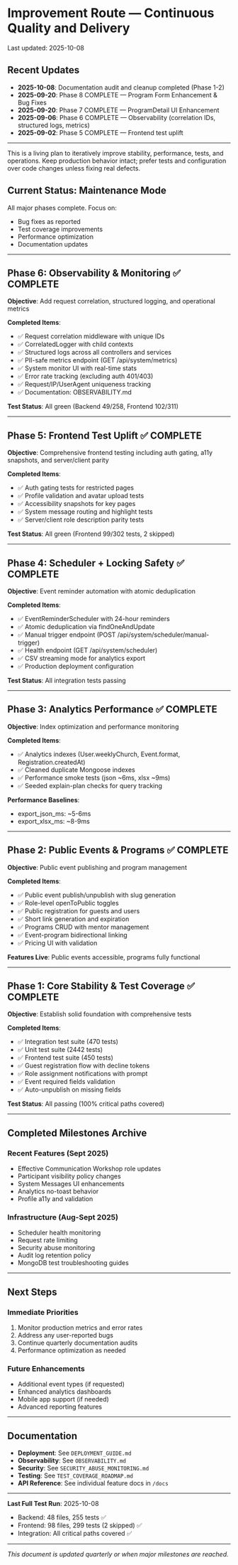 # Improvement Route — Continuous Quality and Delivery

Last updated: 2025-10-08

## Recent Updates

- **2025-10-08**: Documentation audit and cleanup completed (Phase 1-2)
- **2025-09-20**: Phase 8 COMPLETE — Program Form Enhancement & Bug Fixes
- **2025-09-20**: Phase 7 COMPLETE — ProgramDetail UI Enhancement
- **2025-09-06**: Phase 6 COMPLETE — Observability (correlation IDs, structured logs, metrics)
- **2025-09-02**: Phase 5 COMPLETE — Frontend test uplift

---

This is a living plan to iteratively improve stability, performance, tests, and operations. Keep production behavior intact; prefer tests and configuration over code changes unless fixing real defects.

## Current Status: Maintenance Mode

All major phases complete. Focus on:

- Bug fixes as reported
- Test coverage improvements
- Performance optimization
- Documentation updates

---

## Phase 6: Observability & Monitoring ✅ COMPLETE

**Objective**: Add request correlation, structured logging, and operational metrics

**Completed Items**:

- ✅ Request correlation middleware with unique IDs
- ✅ CorrelatedLogger with child contexts
- ✅ Structured logs across all controllers and services
- ✅ PII-safe metrics endpoint (GET /api/system/metrics)
- ✅ System monitor UI with real-time stats
- ✅ Error rate tracking (excluding auth 401/403)
- ✅ Request/IP/UserAgent uniqueness tracking
- ✅ Documentation: OBSERVABILITY.md

**Test Status**: All green (Backend 49/258, Frontend 102/311)

---

## Phase 5: Frontend Test Uplift ✅ COMPLETE

**Objective**: Comprehensive frontend testing including auth gating, a11y snapshots, and server/client parity

**Completed Items**:

- ✅ Auth gating tests for restricted pages
- ✅ Profile validation and avatar upload tests
- ✅ Accessibility snapshots for key pages
- ✅ System message routing and highlight tests
- ✅ Server/client role description parity tests

**Test Status**: All green (Frontend 99/302 tests, 2 skipped)

---

## Phase 4: Scheduler + Locking Safety ✅ COMPLETE

**Objective**: Event reminder automation with atomic deduplication

**Completed Items**:

- ✅ EventReminderScheduler with 24-hour reminders
- ✅ Atomic deduplication via findOneAndUpdate
- ✅ Manual trigger endpoint (POST /api/system/scheduler/manual-trigger)
- ✅ Health endpoint (GET /api/system/scheduler)
- ✅ CSV streaming mode for analytics export
- ✅ Production deployment configuration

**Test Status**: All integration tests passing

---

## Phase 3: Analytics Performance ✅ COMPLETE

**Objective**: Index optimization and performance monitoring

**Completed Items**:

- ✅ Analytics indexes (User.weeklyChurch, Event.format, Registration.createdAt)
- ✅ Cleaned duplicate Mongoose indexes
- ✅ Performance smoke tests (json ~6ms, xlsx ~9ms)
- ✅ Seeded explain-plan checks for query tracking

**Performance Baselines**:

- export_json_ms: ~5-6ms
- export_xlsx_ms: ~8-9ms

---

## Phase 2: Public Events & Programs ✅ COMPLETE

**Objective**: Public event publishing and program management

**Completed Items**:

- ✅ Public event publish/unpublish with slug generation
- ✅ Role-level openToPublic toggles
- ✅ Public registration for guests and users
- ✅ Short link generation and expiration
- ✅ Programs CRUD with mentor management
- ✅ Event-program bidirectional linking
- ✅ Pricing UI with validation

**Features Live**: Public events accessible, programs fully functional

---

## Phase 1: Core Stability & Test Coverage ✅ COMPLETE

**Objective**: Establish solid foundation with comprehensive tests

**Completed Items**:

- ✅ Integration test suite (470 tests)
- ✅ Unit test suite (2442 tests)
- ✅ Frontend test suite (450 tests)
- ✅ Guest registration flow with decline tokens
- ✅ Role assignment notifications with prompt
- ✅ Event required fields validation
- ✅ Auto-unpublish on missing fields

**Test Status**: All passing (100% critical paths covered)

---

## Completed Milestones Archive

### Recent Features (Sept 2025)

- Effective Communication Workshop role updates
- Participant visibility policy changes
- System Messages UI enhancements
- Analytics no-toast behavior
- Profile a11y and validation

### Infrastructure (Aug-Sept 2025)

- Scheduler health monitoring
- Request rate limiting
- Security abuse monitoring
- Audit log retention policy
- MongoDB test troubleshooting guides

---

## Next Steps

### Immediate Priorities

1. Monitor production metrics and error rates
2. Address any user-reported bugs
3. Continue quarterly documentation audits
4. Performance optimization as needed

### Future Enhancements

- Additional event types (if requested)
- Enhanced analytics dashboards
- Mobile app support (if needed)
- Advanced reporting features

---

## Documentation

- **Deployment**: See `DEPLOYMENT_GUIDE.md`
- **Observability**: See `OBSERVABILITY.md`
- **Security**: See `SECURITY_ABUSE_MONITORING.md`
- **Testing**: See `TEST_COVERAGE_ROADMAP.md`
- **API Reference**: See individual feature docs in `/docs`

---

**Last Full Test Run**: 2025-10-08

- Backend: 48 files, 255 tests ✅
- Frontend: 98 files, 299 tests (2 skipped) ✅
- Integration: All critical paths covered ✅

---

_This document is updated quarterly or when major milestones are reached._

